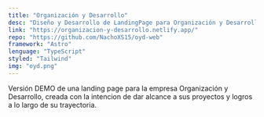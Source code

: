 ```yaml
---
title: "Organización y Desarrollo"
desc: "Diseño y Desarrollo de LandingPage para Organización y Desarrollo"
link: "https://organizacion-y-desarrollo.netlify.app/"
repo: "https://github.com/NachoXS15/oyd-web"
framework: "Astro"
lenguage: "TypeScript"
styled: "Tailwind"
img: "oyd.png"
---
```

Versión DEMO de una landing page para la empresa Organización y Desarrollo, creada con la intencion de dar alcance a sus proyectos y logros a lo largo de su trayectoria.
